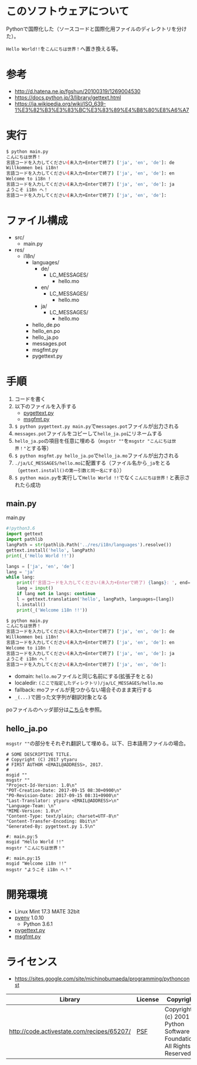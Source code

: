 ﻿# このソフトウェアについて

Pythonで国際化した（ソースコードと国際化用ファイルのディレクトリを分けた）。

`Hello World!!`を`こんにちは世界！`へ置き換える等。

# 参考

* http://d.hatena.ne.jp/fgshun/20100319/1269004530
* https://docs.python.jp/3/library/gettext.html
* https://ja.wikipedia.org/wiki/ISO_639-1%E3%82%B3%E3%83%BC%E3%83%89%E4%B8%80%E8%A6%A7

# 実行

```sh
$ python main.py 
こんにちは世界！
言語コードを入力してください(未入力+Enterで終了) ['ja', 'en', 'de']: de
Willkommen bei i18n!
言語コードを入力してください(未入力+Enterで終了) ['ja', 'en', 'de']: en  
Welcome to i18n !
言語コードを入力してください(未入力+Enterで終了) ['ja', 'en', 'de']: ja
ようこそ i18n へ！
言語コードを入力してください(未入力+Enterで終了) ['ja', 'en', 'de']: 
```

# ファイル構成

* src/
    * main.py
* res/
    * i18n/
        * languages/
            * de/
                * LC_MESSAGES/
                    * hello.mo
            * en/
                * LC_MESSAGES/
                    * hello.mo
            * ja/
                * LC_MESSAGES/
                    * hello.mo
        * hello_de.po
        * hello_en.po
        * hello_ja.po
        * messages.pot
        * msgfmt.py
        * pygettext.py

# 手順

1. コードを書く
1. 以下のファイルを入手する
    * [pygettext.py](https://github.com/python/cpython/blob/6f0eb93183519024cb360162bdd81b9faec97ba6/Tools/i18n/pygettext.py)
    * [msgfmt.py](https://github.com/python/cpython/blob/6f0eb93183519024cb360162bdd81b9faec97ba6/Tools/i18n/msgfmt.py)
1. `$ python pygettext.py main.py`で`messages.pot`ファイルが出力される
1. `messages.pot`ファイルをコピーして`hello_ja.po`にリネームする
1. `hello_ja.po`の項目を任意に埋める（`msgstr ""`を`msgstr "こんにちは世界！"`とする等）
1. `$ python msgfmt.py hello_ja.po`で`hello_ja.mo`ファイルが出力される
1. `./ja/LC_MESSAGES/hello.mo`に配置する（ファイル名から`_ja`をとる（`gettext.install()の第一引数と同一名にする`））
1. `$ python main.py`を実行して`Hello World !!`でなく`こんにちは世界！`と表示されたら成功

## main.py

main.py
```python
#!python3.6
import gettext
import pathlib
langPath = str(pathlib.Path('../res/i18n/languages').resolve())
gettext.install('hello', langPath)
print(_('Hello World !!'))

langs = ['ja', 'en', 'de']
lang = 'ja'
while lang:
    print(f'言語コードを入力してください(未入力+Enterで終了) {langs}: ', end='')
    lang = input()
    if lang not in langs: continue
    l = gettext.translation('hello', langPath, languages=[lang])
    l.install()
    print(_('Welcome i18n !!'))
```
```sh
$ python main.py 
こんにちは世界！
言語コードを入力してください(未入力+Enterで終了) ['ja', 'en', 'de']: de
Willkommen bei i18n!
言語コードを入力してください(未入力+Enterで終了) ['ja', 'en', 'de']: en  
Welcome to i18n !
言語コードを入力してください(未入力+Enterで終了) ['ja', 'en', 'de']: ja
ようこそ i18n へ！
言語コードを入力してください(未入力+Enterで終了) ['ja', 'en', 'de']: 
```

* domain: `hello.mo`ファイルと同じ名前にする(拡張子をとる)
* localedir: `(ここで指定したディレクトリ)/ja/LC_MESSAGES/hello.mo`
* fallback: moファイルが見つからない場合そのまま実行する
* `_(...)`で囲った文字列が翻訳対象となる

poファイルのヘッダ部分は[こちら](http://www.gnu.org/software/gettext/manual/gettext.html#Header-Entry)を参照。

## hello_ja.po

`msgstr ""`の部分をそれぞれ翻訳して埋める。以下、日本語用ファイルの場合。

```
# SOME DESCRIPTIVE TITLE.
# Copyright (C) 2017 ytyaru
# FIRST AUTHOR <EMAIL@ADDRESS>, 2017.
#
msgid ""
msgstr ""
"Project-Id-Version: 1.0\n"
"POT-Creation-Date: 2017-09-15 08:30+0900\n"
"PO-Revision-Date: 2017-09-15 08:31+0900\n"
"Last-Translator: ytyaru <EMAIL@ADDRESS>\n"
"Language-Team: \n"
"MIME-Version: 1.0\n"
"Content-Type: text/plain; charset=UTF-8\n"
"Content-Transfer-Encoding: 8bit\n"
"Generated-By: pygettext.py 1.5\n"

#: main.py:5
msgid "Hello World !!"
msgstr "こんにちは世界！"

#: main.py:15
msgid "Welcome i18n !!"
msgstr "ようこそ i18n へ！"
```

# 開発環境

* Linux Mint 17.3 MATE 32bit
* [pyenv](https://github.com/pylangstudy/201705/blob/master/27/Python%E5%AD%A6%E7%BF%92%E7%92%B0%E5%A2%83%E3%82%92%E7%94%A8%E6%84%8F%E3%81%99%E3%82%8B.md) 1.0.10
    * Python 3.6.1
* [pygettext.py](https://github.com/python/cpython/blob/6f0eb93183519024cb360162bdd81b9faec97ba6/Tools/i18n/pygettext.py)
* [msgfmt.py](https://github.com/python/cpython/blob/6f0eb93183519024cb360162bdd81b9faec97ba6/Tools/i18n/msgfmt.py)

# ライセンス

* https://sites.google.com/site/michinobumaeda/programming/pythonconst

Library|License|Copyright
-------|-------|---------
http://code.activestate.com/recipes/65207/|[PSF](https://ja.osdn.net/projects/opensource/wiki/licenses%2FPython_Software_Foundation_License)|Copyright (c) 2001 Python Software Foundation; All Rights Reserved
